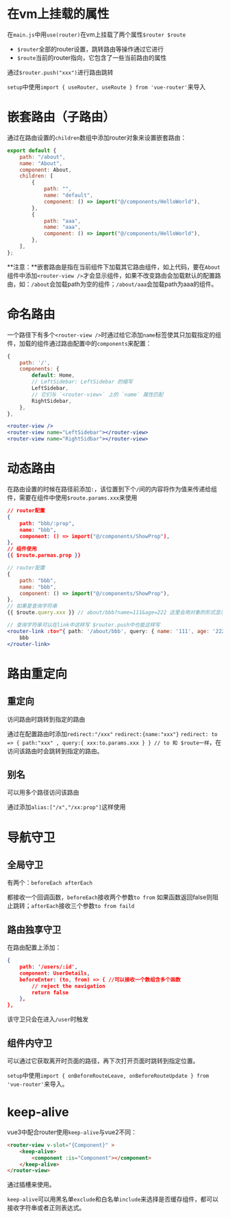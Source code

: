 # 在vm上挂载的属性

在`main.js`中用`use(router)`在vm上挂载了两个属性`$router $route`

- `$router`全部的router设置，跳转路由等操作通过它进行
- `$route`当前的router指向，它包含了一些当前路由的属性

通过`$router.push("xxx")`进行路由跳转

`setup`中使用`import { useRouter, useRoute } from 'vue-router'`来导入

# 嵌套路由（子路由）

通过在路由设置的`children`数组中添加router对象来设置嵌套路由：

```javascript
export default {
    path: "/about",
    name: "About",
    component: About,
    children: [
        {
            path: "",
            name: "default",
            component: () => import("@/components/HelloWorld"),
        },
        {
            path: "aaa",
            name: "aaa",
            component: () => import("@/components/HelloWorld"),
        },
    ],
};
```

**注意：**嵌套路由是指在当前组件下加载其它路由组件，如上代码，要在`About`组件中添加`<router-view />`才会显示组件，如果不改变路由会加载默认的配置路由，如：`/about`会加载path为空的组件；`/about/aaa`会加载path为aaa的组件。

# 命名路由

一个路径下有多个`<router-view />`时通过给它添加`name`标签使其只加载指定的组件，加载的组件通过路由配置中的`components`来配置：

```jsx
{
    path: '/',
    components: {
        default: Home,
        // LeftSidebar: LeftSidebar 的缩写
        LeftSidebar,
        // 它们与 `<router-view>` 上的 `name` 属性匹配
        RightSidebar,
    },
},

<router-view />
<router-view name="LeftSidebar"></router-view>
<router-view name="RightSidbar"></router-view>
```



# 动态路由

在路由设置的时候在路径前添加`:`，该位置到下个`/`间的内容将作为值来传递给组件，需要在组件中使用`$route.params.xxx`来使用

```json
// router配置
{
    path: "bbb/:prop",
    name: "bbb",
    component: () => import("@/components/ShowProp"),
},
// 组件使用
{{ $route.parmas.prop }}
```

```jsx
// router配置
{
    path: "bbb",
    name: "bbb",
    component: () => import("@/components/ShowProp"),
},
// 如果是查询字符串
{{ $route.query.xxx }} // about/bbb?name=111&age=222 这里会用对象的形式显示

// 查询字符串可以在link中这样写 $router.push中也能这样写
<router-link :to="{ path: '/about/bbb', query: { name: '111', age: '222' } }">
    bbb
</router-link>
```

# 路由重定向

## 重定向

访问路由时跳转到指定的路由

通过在配置路由时添加`redirect:"/xxx"` `redirect:{name:"xxx"}` `redirect: to => { path:"xxx" , query:{ xxx:to.params.xxx } } // to 和 $route一样`，在访问该路由时会跳转到指定的路由。

## 别名

可以用多个路径访问该路由

通过添加`alias:["/x","/xx:prop"]`这样使用

# 导航守卫

## 全局守卫

有两个：`beforeEach afterEach`

都接收一个回调函数，`beforeEach`接收两个参数`to from` 如果函数返回false则阻止跳转；`afterEach`接收三个参数`to from faild`

## 路由独享守卫

在路由配置上添加：

```json
{
    path: '/users/:id',
    component: UserDetails,
    beforeEnter: (to, from) => { //可以接收一个数组含多个函数
        // reject the navigation
        return false
    },
},
```

该守卫只会在进入`/user`时触发

## 组件内守卫

可以通过它获取离开时页面的路径，再下次打开页面时跳转到指定位置。

`setup`中使用`import { onBeforeRouteLeave, onBeforeRouteUpdate } from 'vue-router'`来导入。

# keep-alive

vue3中配合router使用`keep-alive`与vue2不同：

```html
<router-view v-slot="{Component}" >
	<keep-alive>
    	<component :is="Component"></component>
    </keep-alive>
</router-view>
```

通过插槽来使用。

`keep-alive`可以用黑名单`exclude`和白名单`include`来选择是否缓存组件，都可以接收字符串或者正则表达式。
